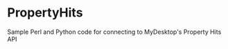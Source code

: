 PropertyHits
============

Sample Perl and Python code for connecting to MyDesktop's Property Hits API
